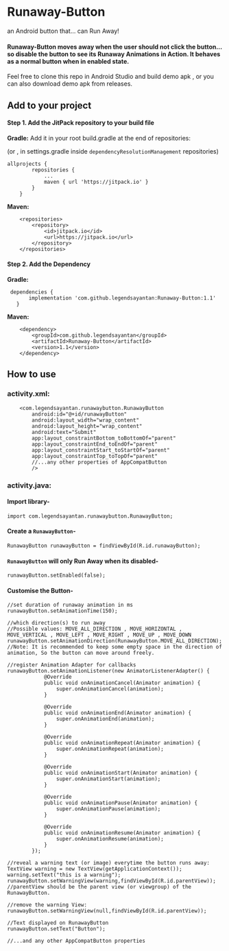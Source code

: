 # Runaway-Button
an Android button that... can Run Away!

#### Runaway-Button moves away when the user should not click the button... so disable the button to see its Runaway Animations in Action. It behaves as a normal button when in enabled state.
Feel free to clone this repo in Android Studio and build demo apk , or you can also download demo apk from releases.
## Add to your project

#### Step 1. Add the JitPack repository to your build file

**Gradle:**
Add it in your root build.gradle at the end of repositories:

(or , in settings.gradle inside `dependencyResolutionManagement` repositories) 


```
allprojects {
		repositories {
			...
			maven { url 'https://jitpack.io' }
		}
	}
```

**Maven:**
```
	<repositories>
		<repository>
		    <id>jitpack.io</id>
		    <url>https://jitpack.io</url>
		</repository>
	</repositories>
  ```
  
  #### Step 2. Add the Dependency
  
  **Gradle:**
  
 ```
  dependencies {
		implementation 'com.github.legendsayantan:Runaway-Button:1.1'
	}
```

**Maven:**

```
	<dependency>
	    <groupId>com.github.legendsayantan</groupId>
	    <artifactId>Runaway-Button</artifactId>
	    <version>1.1</version>
	</dependency>
  ```
  
  
  ## How to use
  
  ### activity.xml:
  
```
    <com.legendsayantan.runawaybutton.RunawayButton
        android:id="@+id/runawayButton"
        android:layout_width="wrap_content"
        android:layout_height="wrap_content"
        android:text="Submit"
        app:layout_constraintBottom_toBottomOf="parent"
        app:layout_constraintEnd_toEndOf="parent"
        app:layout_constraintStart_toStartOf="parent"
        app:layout_constraintTop_toTopOf="parent" 
        //...any other properties of AppCompatButton
        />
```

### activity.java:
#### Import library-
```
import com.legendsayantan.runawaybutton.RunawayButton;
```

#### Create a `RunawayButton`-
```
RunawayButton runawayButton = findViewById(R.id.runawayButton);
```

#### `RunawayButton` will only **Run Away** when its disabled-
```
runawayButton.setEnabled(false);
```

#### Customise the Button-
```
//set duration of runaway animation in ms
runawayButton.setAnimationTime(150); 

//which direction(s) to run away
//Possible values: MOVE_ALL_DIRECTION , MOVE_HORIZONTAL , MOVE_VERTICAL , MOVE_LEFT , MOVE_RIGHT , MOVE_UP , MOVE_DOWN
runawayButton.setAnimationDirection(RunawayButton.MOVE_ALL_DIRECTION); 
//Note: It is recommended to keep some empty space in the direction of animation, So the button can move around freely.

//register Animation Adapter for callbacks
runawayButton.setAnimationListener(new AnimatorListenerAdapter() {
            @Override
            public void onAnimationCancel(Animator animation) {
                super.onAnimationCancel(animation);
            }

            @Override
            public void onAnimationEnd(Animator animation) {
                super.onAnimationEnd(animation);
            }

            @Override
            public void onAnimationRepeat(Animator animation) {
                super.onAnimationRepeat(animation);
            }

            @Override
            public void onAnimationStart(Animator animation) {
                super.onAnimationStart(animation);
            }

            @Override
            public void onAnimationPause(Animator animation) {
                super.onAnimationPause(animation);
            }

            @Override
            public void onAnimationResume(Animator animation) {
                super.onAnimationResume(animation);
            }
        });

//reveal a warning text (or image) everytime the button runs away:
TextView warning = new TextView(getApplicationContext());
warning.setText("this is a warning");
runawayButton.setWarningView(warning,findViewById(R.id.parentView)); //parentView should be the parent view (or viewgroup) of the RunawayButton.

//remove the warning View:
runawayButton.setWarningView(null,findViewById(R.id.parentView));
        
//Text displayed on RunawayButton
runawayButton.setText("Button"); 

//...and any other AppCompatButton properties
```

